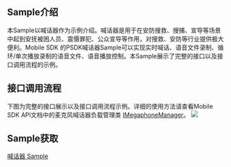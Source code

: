 ## Sample介绍

本Sample以喊话器作为示例介绍。喊话器是用于在安防搜救、搜捕、宣导等场景中起到安抚被困人员、震慑罪犯、公众宣导等作用，对搜救、安防等行业提供极大便利。Mobile SDK 的PSDK喊话器Sample可以实现实时喊话、语音文件录制、循环/单次播放录制的语音文件、语音播放控制。本Sample展示了完整的接口以及接口调用流程的示例。


## 接口调用流程

下图为完整的接口展示以及接口调用流程示例。详细的使用方法请查看Mobile SDK API文档中的麦克风喊话器负载管理类 [IMegaphoneManager](https://developer.dji.com/cn/api-reference-v5/android-api/Components/IMegaphoneManager/IMegaphoneManager.html)。 
![](https://terra-1-g.djicdn.com/71a7d383e71a4fb8887a310eb746b47f/msdk/Documentation/V5.1/sample/payload.png)





## Sample获取

[喊话器 Sample](https://github.com/dji-sdk/Mobile-SDK-Android-V5/blob/dev-sdk-main/SampleCode-V5/android-sdk-v5-sample/module-aircraft/src/main/java/dji/sampleV5/moduleaircraft/pages/MegaphoneFragment.kt)
